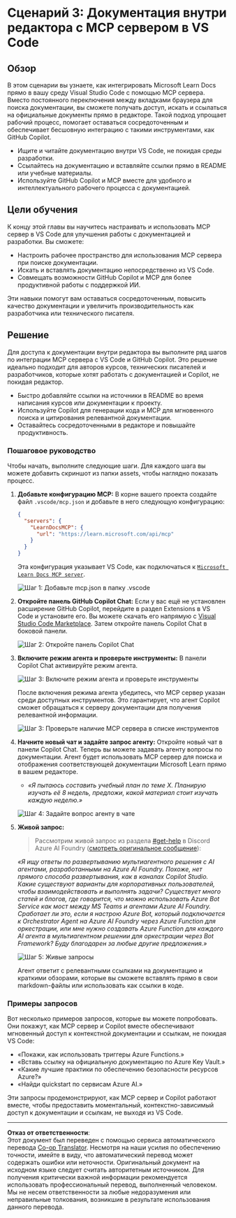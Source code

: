 <!--
CO_OP_TRANSLATOR_METADATA:
{
  "original_hash": "db532b1ec386c9ce38c791653dc3c881",
  "translation_date": "2025-06-21T14:34:45+00:00",
  "source_file": "09-CaseStudy/docs-mcp/solution/scenario3/README.md",
  "language_code": "ru"
}
-->
# Сценарий 3: Документация внутри редактора с MCP сервером в VS Code

## Обзор

В этом сценарии вы узнаете, как интегрировать Microsoft Learn Docs прямо в вашу среду Visual Studio Code с помощью MCP сервера. Вместо постоянного переключения между вкладками браузера для поиска документации, вы сможете получать доступ, искать и ссылаться на официальные документы прямо в редакторе. Такой подход упрощает рабочий процесс, помогает оставаться сосредоточенным и обеспечивает бесшовную интеграцию с такими инструментами, как GitHub Copilot.

- Ищите и читайте документацию внутри VS Code, не покидая среды разработки.
- Ссылайтесь на документацию и вставляйте ссылки прямо в README или учебные материалы.
- Используйте GitHub Copilot и MCP вместе для удобного и интеллектуального рабочего процесса с документацией.

## Цели обучения

К концу этой главы вы научитесь настраивать и использовать MCP сервер в VS Code для улучшения работы с документацией и разработки. Вы сможете:

- Настроить рабочее пространство для использования MCP сервера при поиске документации.
- Искать и вставлять документацию непосредственно из VS Code.
- Совмещать возможности GitHub Copilot и MCP для более продуктивной работы с поддержкой ИИ.

Эти навыки помогут вам оставаться сосредоточенным, повысить качество документации и увеличить производительность как разработчика или технического писателя.

## Решение

Для доступа к документации внутри редактора вы выполните ряд шагов по интеграции MCP сервера с VS Code и GitHub Copilot. Это решение идеально подходит для авторов курсов, технических писателей и разработчиков, которые хотят работать с документацией и Copilot, не покидая редактор.

- Быстро добавляйте ссылки на источники в README во время написания курсов или документации к проекту.
- Используйте Copilot для генерации кода и MCP для мгновенного поиска и цитирования релевантной документации.
- Оставайтесь сосредоточенными в редакторе и повышайте продуктивность.

### Пошаговое руководство

Чтобы начать, выполните следующие шаги. Для каждого шага вы можете добавить скриншот из папки assets, чтобы наглядно показать процесс.

1. **Добавьте конфигурацию MCP:**
   В корне вашего проекта создайте файл `.vscode/mcp.json` и добавьте в него следующую конфигурацию:
   ```json
   {
     "servers": {
       "LearnDocsMCP": {
         "url": "https://learn.microsoft.com/api/mcp"
       }
     }
   }
   ```
   Эта конфигурация указывает VS Code, как подключаться к [`Microsoft Learn Docs MCP server`](https://github.com/MicrosoftDocs/mcp).
   
   ![Шаг 1: Добавьте mcp.json в папку .vscode](../../../../../../translated_images/step1-mcp-json.c06a007fccc3edfaf0598a31903c9ec71476d9fd3ae6c1b2b4321fd38688ca4b.ru.png)
    
2. **Откройте панель GitHub Copilot Chat:**
   Если у вас ещё не установлен расширение GitHub Copilot, перейдите в раздел Extensions в VS Code и установите его. Вы можете скачать его напрямую с [Visual Studio Code Marketplace](https://marketplace.visualstudio.com/items?itemName=GitHub.copilot-chat). Затем откройте панель Copilot Chat в боковой панели.

   ![Шаг 2: Откройте панель Copilot Chat](../../../../../../translated_images/step2-copilot-panel.f1cc86e9b9b8cd1a85e4df4923de8bafee4830541ab255e3c90c09777fed97db.ru.png)

3. **Включите режим агента и проверьте инструменты:**
   В панели Copilot Chat активируйте режим агента.

   ![Шаг 3: Включите режим агента и проверьте инструменты](../../../../../../translated_images/step3-agent-mode.cdc32520fd7dd1d149c3f5226763c1d85a06d3c041d4cc983447625bdbeff4d4.ru.png)

   После включения режима агента убедитесь, что MCP сервер указан среди доступных инструментов. Это гарантирует, что агент Copilot сможет обращаться к серверу документации для получения релевантной информации.
   
   ![Шаг 3: Проверьте наличие MCP сервера в списке инструментов](../../../../../../translated_images/step3-verify-mcp-tool.76096a6329cbfecd42888780f322370a0d8c8fa003ed3eeb7ccd23f0fc50c1ad.ru.png)
4. **Начните новый чат и задайте запрос агенту:**
   Откройте новый чат в панели Copilot Chat. Теперь вы можете задавать агенту вопросы по документации. Агент будет использовать MCP сервер для поиска и отображения соответствующей документации Microsoft Learn прямо в вашем редакторе.

   - *«Я пытаюсь составить учебный план по теме X. Планирую изучать её 8 недель, предложи, какой материал стоит изучать каждую неделю.»*

   ![Шаг 4: Задайте вопрос агенту в чате](../../../../../../translated_images/step4-prompt-chat.12187bb001605efc5077992b621f0fcd1df12023c5dce0464f8eb8f3d595218f.ru.png)

5. **Живой запрос:**

   > Рассмотрим живой запрос из раздела [#get-help](https://discord.gg/D6cRhjHWSC) в Discord Azure AI Foundry ([смотреть оригинальное сообщение](https://discord.com/channels/1113626258182504448/1385498306720829572)):
   
   *«Я ищу ответы по развертыванию мультиагентного решения с AI агентами, разработанными на Azure AI Foundry. Похоже, нет прямого способа развертывания, как в каналах Copilot Studio. Какие существуют варианты для корпоративных пользователей, чтобы взаимодействовать и выполнять задачи?
Существует много статей и блогов, где говорится, что можно использовать Azure Bot Service как мост между MS Teams и агентами Azure AI Foundry. Сработает ли это, если я настрою Azure Bot, который подключается к Orchestrator Agent на Azure AI Foundry через Azure Function для оркестрации, или мне нужно создавать Azure Function для каждого AI агента в мультиагентном решении для оркестрации через Bot Framework? Буду благодарен за любые другие предложения.»*

   ![Шаг 5: Живые запросы](../../../../../../translated_images/step5-live-queries.49db3e4a50bea27327e3cb18c24d263b7d134930d78e7392f9515a1c00264a7f.ru.png)

   Агент ответит с релевантными ссылками на документацию и краткими обзорами, которые вы сможете вставлять прямо в свои markdown-файлы или использовать как ссылки в коде.
   
### Примеры запросов

Вот несколько примеров запросов, которые вы можете попробовать. Они покажут, как MCP сервер и Copilot вместе обеспечивают мгновенный доступ к контекстной документации и ссылкам, не покидая VS Code:

- «Покажи, как использовать триггеры Azure Functions.»
- «Вставь ссылку на официальную документацию по Azure Key Vault.»
- «Какие лучшие практики по обеспечению безопасности ресурсов Azure?»
- «Найди quickstart по сервисам Azure AI.»

Эти запросы продемонстрируют, как MCP сервер и Copilot работают вместе, чтобы предоставить моментальный, контекстно-зависимый доступ к документации и ссылкам, не выходя из VS Code.

---

**Отказ от ответственности**:  
Этот документ был переведен с помощью сервиса автоматического перевода [Co-op Translator](https://github.com/Azure/co-op-translator). Несмотря на наши усилия по обеспечению точности, имейте в виду, что автоматический перевод может содержать ошибки или неточности. Оригинальный документ на исходном языке следует считать авторитетным источником. Для получения критически важной информации рекомендуется использовать профессиональный перевод, выполненный человеком. Мы не несем ответственности за любые недоразумения или неправильные толкования, возникшие в результате использования данного перевода.